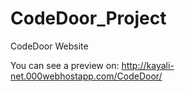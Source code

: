 # CodeDoor_Project
CodeDoor Website

You can see a preview on:
http://kayali-net.000webhostapp.com/CodeDoor/
